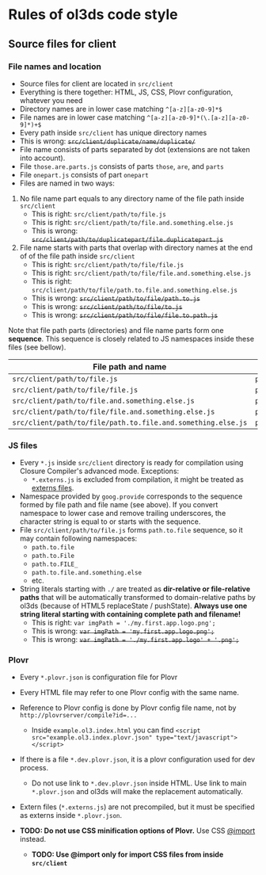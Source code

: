# Rules of ol3ds code style

## Source files for client

### File names and location
* Source files for client are located in `src/client`
* Everything is there together: HTML, JS, CSS, Plovr configuration, whatever you need
* Directory names are in lower case matching `^[a-z][a-z0-9]*$`
* File names are in lower case matching `^[a-z][a-z0-9]*(\.[a-z][a-z0-9]*)+$`
* Every path inside `src/client` has unique directory names
 * This is wrong: ~~`src/client/duplicate/name/duplicate/`~~
* File name consists of parts separated by dot (extensions are not taken into account).
 * File `those.are.parts.js` consists of parts `those`, `are`, and `parts`
 * File `onepart.js` consists of part `onepart`
* Files are named in two ways: 
 1. No file name part equals to any directory name of the file path inside `src/client`
    * This is right: `src/client/path/to/file.js`
    * This is right: `src/client/path/to/file.and.something.else.js`
    * This is wrong: ~~`src/client/path/to/duplicatepart/file.duplicatepart.js`~~
 2. File name starts with parts that overlap with directory names at the end of of the file path inside `src/client`
    * This is right: `src/client/path/to/file/file.js`
    * This is right: `src/client/path/to/file/file.and.something.else.js`
    * This is right: `src/client/path/to/file/path.to.file.and.something.else.js`
    * This is wrong: ~~`src/client/path/to/file/path.to.js`~~
    * This is wrong: ~~`src/client/path/to/file/to.js`~~
    * This is wrong: ~~`src/client/path/to/file/file.to.path.js`~~

Note that file path parts (directories) and file name parts form one **sequence**. This sequence is closely related to JS namespaces inside these files (see bellow).

File path and name | Formed sequence
--- | ---
`src/client/path/to/file.js` | `path.to.file`
`src/client/path/to/file/file.js` | `path.to.file`
`src/client/path/to/file.and.something.else.js` | `path.to.file.and.something.else`
`src/client/path/to/file/file.and.something.else.js` | `path.to.file.and.something.else`
`src/client/path/to/file/path.to.file.and.something.else.js` | `path.to.file.and.something.else`

### JS files
* Every `*.js` inside `src/client` directory is ready for compilation using Closure Compiler's advanced mode. Exceptions:
  * `*.externs.js` is excluded from compilation, it might be treated as [externs files](https://developers.google.com/closure/compiler/docs/api-tutorial3).
* Namespace provided by `goog.provide` corresponds to the sequence formed by file path and file name (see above). If you convert namespace to lower case and remove trailing underscores, the character string is equal to or starts with the sequence.
 * File `src/client/path/to/file.js` forms `path.to.file` sequence, so it may contain following namespaces:
    * `path.to.file`
    * `path.to.File`
    * `path.to.FILE_`
    * `path.to.file.and.something.else`
    * etc.
* String literals starting with `./` are treated as **dir-relative or file-relative paths** that will be automatically transformed to domain-relative paths by ol3ds (because of HTML5 replaceState / pushState). **Always use one string literal starting with containing complete path and filename!**
  * This is right: `var imgPath = './my.first.app.logo.png';`
  * This is wrong: ~~`var imgPath = 'my.first.app.logo.png';`~~
  * This is wrong: ~~`var imgPath = './my.first.app.logo' + '.png';`~~

### Plovr
* Every `*.plovr.json` is configuration file for Plovr
* Every HTML file may refer to one Plovr config with the same name.
* Reference to Plovr config is done by Plovr config file name, not by `http://plovrserver/compile?id=...`
  * Inside `example.ol3.index.html` you can find `<script src="example.ol3.index.plovr.json" type="text/javascript"></script>`
* If there is a file `*.dev.plovr.json`, it is a plovr configuration used for dev process.
  * Do not use link to `*.dev.plovr.json` inside HTML. Use link to main `*.plovr.json` and ol3ds will make the replacement automatically.
* Extern files (`*.externs.js`) are not precompiled, but it must be specified as externs inside `*.plovr.json`.

* **TODO: Do not use CSS minification options of Plovr.** Use CSS [@import](https://developer.mozilla.org/en-US/docs/Web/CSS/@import) instead.
  * **TODO: Use @import only for import CSS files from inside `src/client`**
